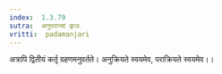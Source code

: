 ```yaml
---
index:  1.3.79
sutra:  अनुपराभ्यां कृञः
vritti:  padamanjari
---
```


अत्रापि द्वितीयं कर्तृ ग्रहणमनुवर्तते। अनुक्रियते स्वयमेव, पराक्रियते स्वयमेव।।
